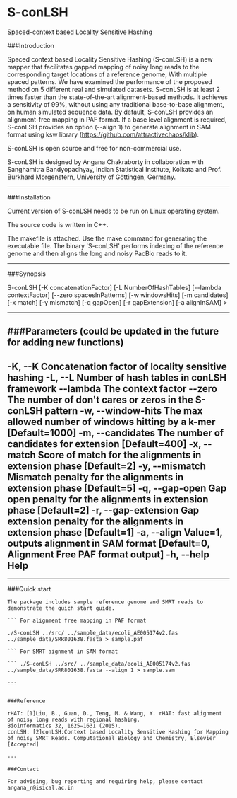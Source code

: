 # S-conLSH
Spaced-context based Locality Sensitive Hashing

###Introduction

Spaced context based Locality Sensitive Hashing (S-conLSH) is a new mapper that facilitates gapped mapping of noisy long reads to the corresponding target locations of a reference genome, With multiple spaced patterns. We have examined the performance of the proposed method on 5 different real and simulated datasets.
S-conLSH is at least 2 times faster than the state-of-the-art alignment-based methods. It achieves a sensitivity of 99%, without using any traditional base-to-base alignment, on human simulated sequence data. By default, S-conLSH provides an alignment-free mapping in PAF format. If a base level alignment is required, S-conLSH provides an option (--align 1) to generate alignment in SAM format using ksw library (https://github.com/attractivechaos/klib).


S-conLSH is open source and free for non-commercial use.

S-conLSH is designed by Angana Chakraborty in collaboration with Sanghamitra Bandyopadhyay, Indian Statistical Institute, Kolkata and Prof. Burkhard Morgenstern, University of Göttingen, Germany. 

---
	


###Installation

Current version of S-conLSH needs to be run on Linux operating system.

The source code is written in C++. 

The makefile is attached. Use the make command for generating the executable file.
The binary 'S-conLSH' performs indexing of the reference genome and then aligns the long and noisy PacBio reads to it.

---

###Synopsis


S-conLSH <PathOfSourceFiles> <ReferenceGenome> <ReadFile>  [-K concatenationFactor] [-L NumberOfHashTables] [--lambda contextFactor] [--zero spacesInPatterns] [-w windowsHits] [-m candidates] [-x match] [-y mismatch] [-q gapOpen] [-r gapExtension] [-a alignInSAM] > <OutputFile>


---

###Parameters (could be updated in the future for adding new functions)
------------------------------------------------------------------------------------------------------
-K, --K                <int>           Concatenation factor of locality sensitive hashing 
-L, --L                <int>           Number of hash tables in conLSH framework
--lambda               <int>           The context factor
--zero                 <int>           The number of don't cares or zeros in the S-conLSH pattern 
-w, --window-hits      <int>           The max allowed number of windows hitting by a k-mer [Default=1000] 
-m, --candidates       <int>           The number of candidates for extension [Default=400]
-x, --match            <int>           Score of match for the alignments in extension phase [Default=2]
-y, --mismatch         <int>           Mismatch penalty for the alignments in extension phase [Default=5]
-q, --gap-open         <int>           Gap open penalty for the alignments in extension phase [Default=2]
-r, --gap-extension    <int>           Gap extension penalty for the alignments in extension phase [Default=1]
-a, --align	       <int>           Value=1, outputs alignment in SAM format [Default=0, Alignment Free PAF format output]
-h, --help                             Help
-------------------------------------------------------------------------------------------------------



---

###Quick start
```
The package includes sample reference genome and SMRT reads to demonstrate the quich start guide. 

``` For alignment free mapping in PAF format

./S-conLSH ../src/ ../sample_data/ecoli_AE005174v2.fas ../sample_data/SRR801638.fasta > sample.paf

``` For SMRT aignment in SAM format

``` ./S-conLSH ../src/ ../sample_data/ecoli_AE005174v2.fas ../sample_data/SRR801638.fasta --align 1 > sample.sam

---


###Reference

rHAT: [1]Liu, B., Guan, D., Teng, M. & Wang, Y. rHAT: fast alignment of noisy long reads with regional hashing. 
Bioinformatics 32, 1625–1631 (2015).
conLSH: [2]conLSH:Context based Locality Sensitive Hashing for Mapping of noisy SMRT Reads. Computational Biology and Chemistry, Elsevier [Accepted]

---

###Contact

For advising, bug reporting and requiring help, please contact angana_r@isical.ac.in
